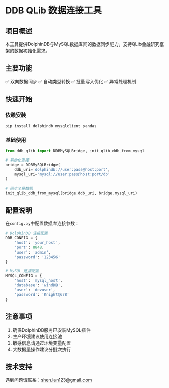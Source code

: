 # DDB QLib 数据连接工具

## 项目概述

本工具提供DolphinDB与MySQL数据库间的数据同步能力，支持QLib金融研究框架的数据初始化需求。

## 主要功能

✅ 双向数据同步
✅ 自动类型转换
✅ 批量写入优化
✅ 异常处理机制

## 快速开始

### 依赖安装
```bash
pip install dolphindb mysqlclient pandas
```

### 基础使用
```python
from ddb_qlib import DDBMySQLBridge, init_qlib_ddb_from_mysql

# 初始化连接
bridge = DDBMySQLBridge(
    ddb_uri='dolphindb://user:pass@host:port',
    mysql_uri='mysql://user:pass@host:port/db'
)

# 同步全量数据
init_qlib_ddb_from_mysql(bridge.ddb_uri, bridge.mysql_uri)
```

## 配置说明

在`config.py`中配置数据库连接参数：
```python
# DolphinDB 连接配置
DDB_CONFIG = {
    'host': 'your_host',
    'port': 8848,
    'user': 'admin',
    'password': '123456'
}

# MySQL 连接配置
MYSQL_CONFIG = {
    'host': 'mysql_host',
    'database': 'windDB',
    'user': 'devuser',
    'password': 'Knight@678'
}
```

## 注意事项

1. 确保DolphinDB服务已安装MySQL插件
2. 生产环境建议使用连接池
3. 敏感信息请通过环境变量配置
4. 大数据量操作建议分批次执行

## 技术支持

遇到问题请联系：shen.lan123@gmail.com
